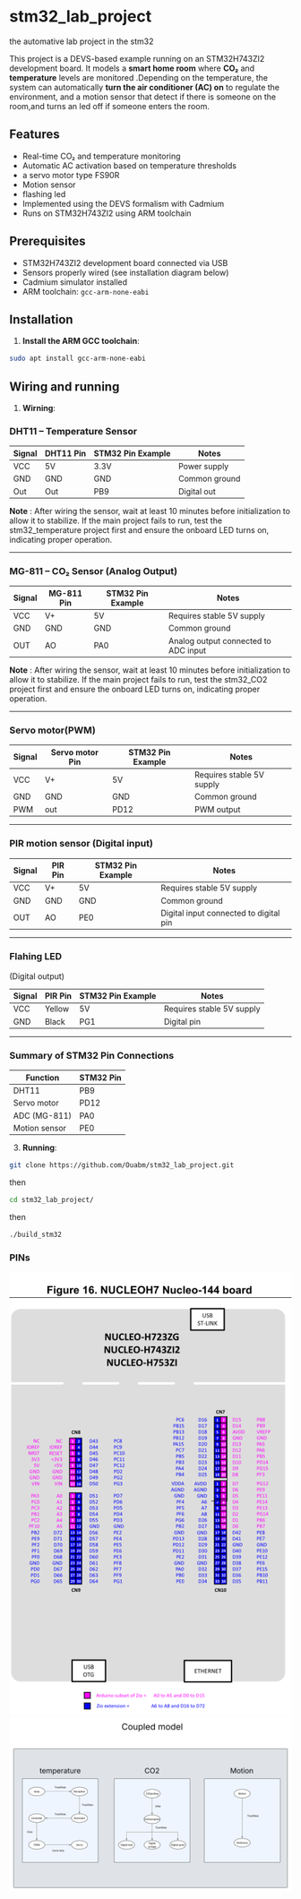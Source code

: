 # stm32_lab_project
the automative lab project in the stm32

This project is a DEVS-based example running on an STM32H743ZI2 development board. It models a **smart home room** where **CO₂** and **temperature** levels are monitored .Depending on the temperature, the system can automatically **turn the air conditioner (AC) on** to regulate the environment, and a motion sensor that detect if there is someone on the room,and turns an led off if someone enters the room.

## Features

- Real-time CO₂ and temperature monitoring
- Automatic AC activation based on temperature thresholds
- a servo motor type FS90R
- Motion sensor
- flashing led 
- Implemented using the DEVS formalism with Cadmium
- Runs on STM32H743ZI2 using ARM toolchain

## Prerequisites

- STM32H743ZI2 development board connected via USB
- Sensors properly wired (see installation diagram below)
- Cadmium simulator installed
- ARM toolchain: `gcc-arm-none-eabi`

## Installation

1. **Install the ARM GCC toolchain**:

```bash
sudo apt install gcc-arm-none-eabi
```
## Wiring and running 
1. **Wirning**:
### DHT11 – Temperature Sensor

| Signal | DHT11  Pin | STM32 Pin Example | Notes                        |
|--------|------------|-------------------|------------------------------|
| VCC    | 5V         | 3.3V              | Power supply                 |
| GND    | GND        | GND               | Common ground                |
| Out    | Out        | PB9               | Digital out                  |

**Note** :
After wiring the sensor, wait at least 10 minutes before initialization to allow it to stabilize.
If the main project fails to run, test the stm32_temperature project first and ensure the onboard LED turns on, indicating proper operation.

---

### MG-811 – CO₂ Sensor (Analog Output)

| Signal | MG-811 Pin | STM32 Pin Example | Notes                                 |
|--------|------------|-------------------|---------------------------------------|
| VCC    | V+         | 5V                | Requires stable 5V supply             |
| GND    | GND        | GND               | Common ground                         |
| OUT    | AO         | PA0               | Analog output connected to ADC input  |

**Note** :
After wiring the sensor, wait at least 10 minutes before initialization to allow it to stabilize.
If the main project fails to run, test the stm32_CO2 project first and ensure the onboard LED turns on, indicating proper operation.

---

### Servo motor(PWM)

| Signal | Servo motor Pin | STM32 Pin Example | Notes                                 |
|--------|-----------------|-------------------|---------------------------------------|
| VCC    | V+              | 5V                | Requires stable 5V supply             |
| GND    | GND             | GND               | Common ground                         |
| PWM    | out             | PD12              | PWM output                            |

---
### PIR motion sensor (Digital input)

| Signal | PIR Pin    | STM32 Pin Example | Notes                                   |
|--------|------------|-------------------|-----------------------------------------|
| VCC    | V+         | 5V                | Requires stable 5V supply               |
| GND    | GND        | GND               | Common ground                           |
| OUT    | AO         | PE0               | Digital input connected to digital pin  |

---
### Flahing LED
(Digital output)

| Signal | PIR Pin    | STM32 Pin Example | Notes                                   |
|--------|------------|-------------------|-----------------------------------------|
| VCC    | Yellow     | 5V                | Requires stable 5V supply               |
| GND    | Black      | PG1               | Digital pin                             |

---

### Summary of STM32 Pin Connections

| Function         | STM32 Pin |
|------------------|-----------|
| DHT11            | PB9       |
| Servo motor      | PD12      |
| ADC (MG-811)     | PA0       |
| Motion sensor    | PE0       |



3. **Running**:

```bash
git clone https://github.com/Ouabm/stm32_lab_project.git
```
  then
```bash
cd stm32_lab_project/
```
  then
```bash
./build_stm32
```
### PINs
![Aperçu](assets/pins.png)
![Aperçu](assets/img.jpeg)
